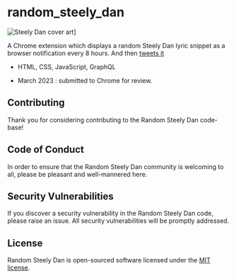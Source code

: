 # random_steely_dan

![Steely Dan cover art](https://media.graphassets.com/zXHP7H3RzWK8gzEqyJLx)]

A Chrome extension which displays a random Steely Dan lyric snippet as a browser notification every 8 hours. And then [tweets it](https://twitter.com/randomsteelydan)

- HTML, CSS, JavaScript, GraphQL 

- March 2023 : submitted to Chrome for review.

## Contributing

Thank you for considering contributing to the Random Steely Dan code-base!

## Code of Conduct

In order to ensure that the Random Steely Dan community is welcoming to all, please be pleasant and well-mannered here.

## Security Vulnerabilities

If you discover a security vulnerability in the Random Steely Dan code, please raise an issue. All security vulnerabilities will be promptly addressed.

## License

Random Steely Dan is open-sourced software licensed under the [MIT license](https://opensource.org/licenses/MIT).


